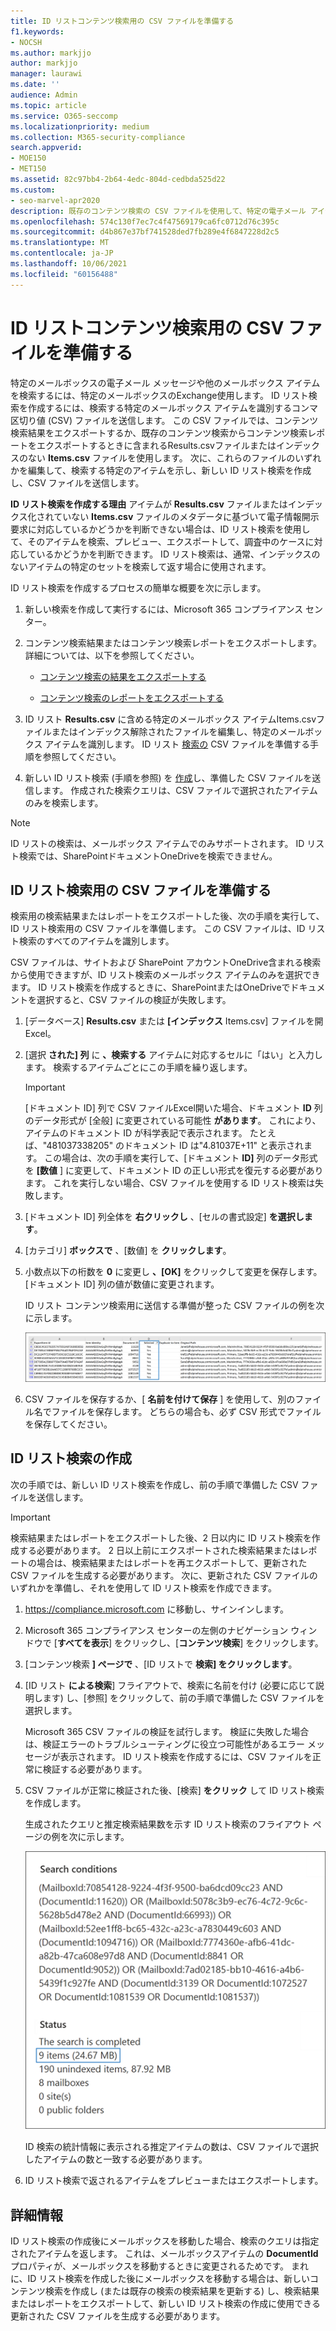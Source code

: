 ```yaml
---
title: ID リストコンテンツ検索用の CSV ファイルを準備する
f1.keywords:
- NOCSH
ms.author: markjjo
author: markjjo
manager: laurawi
ms.date: ''
audience: Admin
ms.topic: article
ms.service: O365-seccomp
ms.localizationpriority: medium
ms.collection: M365-security-compliance
search.appverid:
- MOE150
- MET150
ms.assetid: 82c97bb4-2b64-4edc-804d-cedbda525d22
ms.custom:
- seo-marvel-apr2020
description: 既存のコンテンツ検索の CSV ファイルを使用して、特定の電子メール アイテムを返す ID リスト検索を作成します。
ms.openlocfilehash: 574c130f7ec7c4f47569179ca6fc0712d76c395c
ms.sourcegitcommit: d4b867e37bf741528ded7fb289e4f6847228d2c5
ms.translationtype: MT
ms.contentlocale: ja-JP
ms.lasthandoff: 10/06/2021
ms.locfileid: "60156488"
---
```

# <a name="prepare-a-csv-file-for-an-id-list-content-search"></a>ID リストコンテンツ検索用の CSV ファイルを準備する

特定のメールボックスの電子メール メッセージや他のメールボックス アイテムを検索するには、特定のメールボックスのExchange使用します。 ID リスト検索を作成するには、検索する特定のメールボックス アイテムを識別するコンマ区切り値 (CSV) ファイルを送信します。 この CSV ファイルでは、コンテンツ検索結果をエクスポートするか、既存のコンテンツ検索からコンテンツ検索レポートをエクスポートするときに含まれるResults.csvファイルまたはインデックスのない **Items.csv** ファイルを使用します。 次に、これらのファイルのいずれかを編集して、検索する特定のアイテムを示し、新しい ID リスト検索を作成し、CSV ファイルを送信します。

**ID リスト検索を作成する理由** アイテムが **Results.csv** ファイルまたはインデックス化されていない **Items.csv** ファイルのメタデータに基づいて電子情報開示要求に対応しているかどうかを判断できない場合は、ID リスト検索を使用して、そのアイテムを検索、プレビュー、エクスポートして、調査中のケースに対応しているかどうかを判断できます。 ID リスト検索は、通常、インデックスのないアイテムの特定のセットを検索して返す場合に使用されます。

ID リスト検索を作成するプロセスの簡単な概要を次に示します。

1. 新しい検索を作成して実行するには、Microsoft 365 コンプライアンス センター。

2. コンテンツ検索結果またはコンテンツ検索レポートをエクスポートします。 詳細については、以下を参照してください。

    - [コンテンツ検索の結果をエクスポートする](export-search-results.md)

    - [コンテンツ検索のレポートをエクスポートする](export-a-content-search-report.md)

3. ID リスト **Results.csv** に含める特定のメールボックス アイテムItems.csvファイルまたはインデックス解除されたファイルを編集し、特定のメールボックス アイテムを識別します。 ID リスト [検索の](#prepare-the-csv-file-for-an-id-list-search) CSV ファイルを準備する手順を参照してください。

4. 新しい ID リスト検索 (手順を参照) を [作成](#create-an-id-list-search)し、準備した CSV ファイルを送信します。 作成された検索クエリは、CSV ファイルで選択されたアイテムのみを検索します。

> [!NOTE]
> ID リストの検索は、メールボックス アイテムでのみサポートされます。 ID リスト検索では、SharePointドキュメントOneDriveを検索できません。

## <a name="prepare-the-csv-file-for-an-id-list-search"></a>ID リスト検索用の CSV ファイルを準備する

検索用の検索結果またはレポートをエクスポートした後、次の手順を実行して、ID リスト検索用の CSV ファイルを準備します。 この CSV ファイルは、ID リスト検索のすべてのアイテムを識別します。

CSV ファイルは、サイトおよび SharePoint アカウントOneDrive含まれる検索から使用できますが、ID リスト検索のメールボックス アイテムのみを選択できます。 ID リスト検索を作成するときに、SharePointまたはOneDriveでドキュメントを選択すると、CSV ファイルの検証が失敗します。

1. [データベース] **Results.csv** または **[インデックス** Items.csv] ファイルを開Excel。

2. [選択 **された] 列** に **、検索する** アイテムに対応するセルに「はい」と入力します。 検索するアイテムごとにこの手順を繰り返します。

    > [!IMPORTANT]
    > [ドキュメント ID] 列で CSV ファイルExcel開いた場合、ドキュメント **ID** 列のデータ形式が [全般] に変更されている可能性 **があります**。 これにより、アイテムのドキュメント ID が科学表記で表示されます。 たとえば、"481037338205" のドキュメント ID は"4.81037E+11" と表示されます。 この場合は、次の手順を実行して、[ドキュメント **ID]** 列のデータ形式を **[数値** ] に変更して、ドキュメント ID の正しい形式を復元する必要があります。 これを実行しない場合、CSV ファイルを使用する ID リスト検索は失敗します。

3. [ドキュメント ID] 列全体を **右クリックし** 、[セルの書式設定] **を選択します**。

4. [カテゴリ] **ボックスで** 、[数値] を **クリックします**。

5. 小数点以下の桁数を **0** に変更し **、[OK]** をクリックして変更を保存します。 [ドキュメント ID] 列の値が数値に変更されます。

    ID リスト コンテンツ検索用に送信する準備が整った CSV ファイルの例を次に示します。

    ![対象コンテンツ検索用の CSV ファイルの例。](../media/SearchIDListCSVFile.png)

6. CSV ファイルを保存するか、[ **名前を付けて保存** ] を使用して、別のファイル名でファイルを保存します。 どちらの場合も、必ず CSV 形式でファイルを保存してください。

## <a name="create-an-id-list-search"></a>ID リスト検索の作成

次の手順では、新しい ID リスト検索を作成し、前の手順で準備した CSV ファイルを送信します。

> [!IMPORTANT]
> 検索結果またはレポートをエクスポートした後、2 日以内に ID リスト検索を作成する必要があります。 2 日以上前にエクスポートされた検索結果またはレポートの場合は、検索結果またはレポートを再エクスポートして、更新された CSV ファイルを生成する必要があります。 次に、更新された CSV ファイルのいずれかを準備し、それを使用して ID リスト検索を作成できます。

1. <https://compliance.microsoft.com> に移動し、サインインします。

2. Microsoft 365 コンプライアンス センターの左側のナビゲーション ウィンドウで [**すべてを表示**] をクリックし、[**コンテンツ検索**] をクリックします。

3. [コンテンツ検索 **] ページで** 、[ID リストで **検索] をクリックします**。

4. [ID リスト **による検索**] フライアウトで、検索に名前を付け (必要に応じて説明します) し、[参照] をクリックして、前の手順で準備した CSV ファイルを選択します。

    Microsoft 365 CSV ファイルの検証を試行します。 検証に失敗した場合は、検証エラーのトラブルシューティングに役立つ可能性があるエラー メッセージが表示されます。 ID リスト検索を作成するには、CSV ファイルを正常に検証する必要があります。

5. CSV ファイルが正常に検証された後、[検索] **をクリック** して ID リスト検索を作成します。

    生成されたクエリと推定検索結果数を示す ID リスト検索のフライアウト ページの例を次に示します。

    ![ID リスト検索の検索クエリ。](../media/SearchIDListFlyout.png)

    ID 検索の統計情報に表示される推定アイテムの数は、CSV ファイルで選択したアイテムの数と一致する必要があります。

6. ID リスト検索で返されるアイテムをプレビューまたはエクスポートします。

## <a name="more-information"></a>詳細情報

ID リスト検索の作成後にメールボックスを移動した場合、検索のクエリは指定されたアイテムを返します。 これは、メールボックスアイテムの **DocumentId** プロパティが、メールボックスを移動するときに変更されるためです。 まれに、ID リスト検索を作成した後にメールボックスを移動する場合は、新しいコンテンツ検索を作成し (または既存の検索の検索結果を更新する) し、検索結果またはレポートをエクスポートして、新しい ID リスト検索の作成に使用できる更新された CSV ファイルを生成する必要があります。
